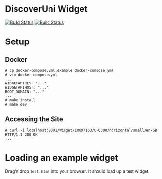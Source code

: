 # DiscoverUni Widget

[![Build Status](https://dev.azure.com/ofsbeta/discoverUni/_apis/build/status/dev/dev-widget-server-build?branchName=develop)](https://dev.azure.com/ofsbeta/discoverUni/_build/latest?definitionId=43&branchName=develop)
[![Build Status](https://dev.azure.com/ofsbeta/discoverUni/_apis/build/status/prod/prod-widget-server-build?branchName=develop)](https://dev.azure.com/ofsbeta/discoverUni/_build/latest?definitionId=46&branchName=master)

# Setup

## Docker

```
# cp docker-compose.yml.example docker-compose.yml
# vim docker-compose.yml
...
WIDGETAPIKEY: "..."
WIDGETAPIHOST: "..."
ROOT_DOMAIN: "..."
...
# make install
# make dev
```

## Accessing the Site

```
# curl -i localhost:8001/Widget/10007163/U-Q300/horizontal/small/en-GB
HTTP/1.1 200 OK
...
```

# Loading an example widget

Drag'n'drop `test.html` into your browser. It should load up a test widget.
